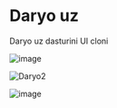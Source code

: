 # Daryo uz

Daryo uz dasturini UI cloni

![image](https://user-images.githubusercontent.com/121254411/209854861-9e692ad9-d12c-4195-8664-797dfac8b847.png)

![Daryo2](https://user-images.githubusercontent.com/121254411/209446577-0594f2cd-6aeb-4781-80de-4f8107d2b855.png)

![image](https://user-images.githubusercontent.com/121254411/209854967-60b4f424-f405-4320-9514-cdcc80492235.png)
